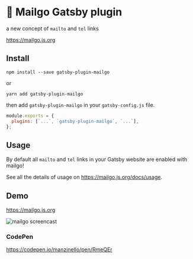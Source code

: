 # 💌 Mailgo Gatsby plugin

a new concept of `mailto` and `tel` links

<https://mailgo.js.org>

## Install

```
npm install --save gatsby-plugin-mailgo
```

or

```
yarn add gatsby-plugin-mailgo
```

then add `gatsby-plugin-mailgo` in your `gatsby-config.js` file.

```js
module.exports = {
  plugins: [`...`, `gatsby-plugin-mailgo`, `...`],
};
```

## Usage

By default all `mailto` and `tel` links in your Gatsby website are enabled with mailgo!

See all the details of usage on https://mailgo.js.org/docs/usage.

## Demo

https://mailgo.js.org

![mailgo screencast](https://github.com/manzinello/mailgo/raw/master/assets/video/mailgo.gif)

### CodePen

https://codepen.io/manzinello/pen/RmeQEr

